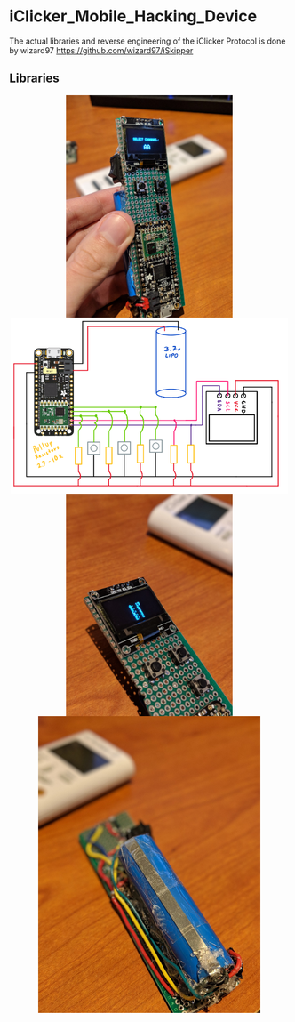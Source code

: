 # iClicker_Mobile_Hacking_Device

The actual libraries and reverse engineering of the iClicker Protocol is done by wizard97
https://github.com/wizard97/iSkipper


## Libraries

<p align="center" style="vertical-align: top; position: relative" >
  <img style="vertical-align:top" src="https://github.com/aziddy/iClicker_Mobile_Hacking_Device/blob/master/front.jpg?raw=true" width="300"/>
    <img style="vertical-align:top" src="https://github.com/aziddy/iClicker_Mobile_Hacking_Device/blob/master/circuit.PNG?raw=true" width="500"/>
  <img style="vertical-align:top" src="https://github.com/aziddy/iClicker_Mobile_Hacking_Device/blob/master/screen.jpg?raw=true" width="300"/>
  <img style="vertical-align: top; position: relative" src="https://github.com/aziddy/iClicker_Mobile_Hacking_Device/blob/master/back_battery.jpg?raw=true" width="400"/>

</p>






